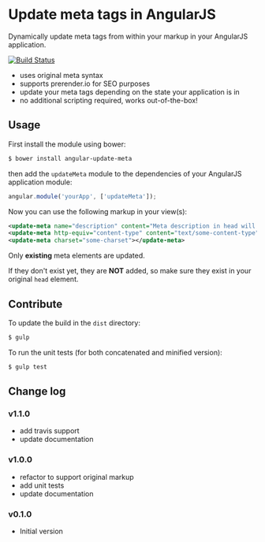 # Update meta tags in AngularJS

Dynamically update meta tags from within your markup in your AngularJS application.

[![Build Status](https://travis-ci.org/jvandemo/angular-update-meta.svg?branch=master)](https://travis-ci.org/jvandemo/angular-update-meta)

- uses original meta syntax
- supports prerender.io for SEO purposes
- update your meta tags depending on the state your application is in
- no additional scripting required, works out-of-the-box!

## Usage

First install the module using bower:
 
```bash
$ bower install angular-update-meta
```

then add the `updateMeta` module to the dependencies of your AngularJS application module:

```javascript
angular.module('yourApp', ['updateMeta']);
```

Now you can use the following markup in your view(s):
 
```xml
<update-meta name="description" content="Meta description in head will now be updated with this string"></update-meta>
<update-meta http-equiv="content-type" content="text/some-content-type"></update-meta>
<update-meta charset="some-charset"></update-meta>
```

Only **existing** meta elements are updated.

If they don't exist yet, they are **NOT** added, so make sure they exist in your original `head` element.

## Contribute

To update the build in the `dist` directory:

```bash
$ gulp
```

To run the unit tests (for both concatenated and minified version):

```bash
$ gulp test
```

## Change log

### v1.1.0

- add travis support
- update documentation

### v1.0.0

- refactor to support original markup
- add unit tests
- update documentation

### v0.1.0

- Initial version
